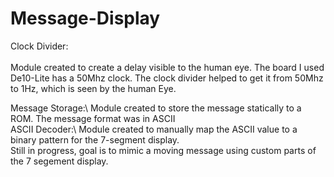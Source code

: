 # Message-Display
Clock Divider:<br><br>
Module created to create a delay visible to the human eye. The board I used De10-Lite has a 50Mhz clock.
The clock divider helped to get it from 50Mhz to 1Hz, which is seen by the human Eye. 

Message Storage:\\
Module created to store the message statically to a ROM. The message format was in ASCII\
ASCII Decoder:\\
Module created to manually map the ASCII value to a binary pattern for the 7-segment display.\
Still in progress, goal is to mimic a moving message using custom parts of the 7 segement display.
